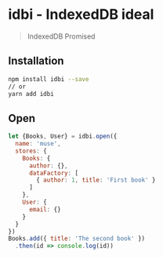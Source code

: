 # idbi - IndexedDB ideal
> IndexedDB Promised

## Installation

```bash
npm install idbi --save
// or
yarn add idbi
```
## Open
```js
let {Books, User} = idbi.open({
  name: 'muse',
  stores: {
    Books: {
      author: {},
      dataFactory: [
        { author: 1, title: 'First book' }
      ]
    },
    User: {
      email: {}
    }
  }
})
Books.add({ title: 'The second book' })
  .then(id => console.log(id))
```